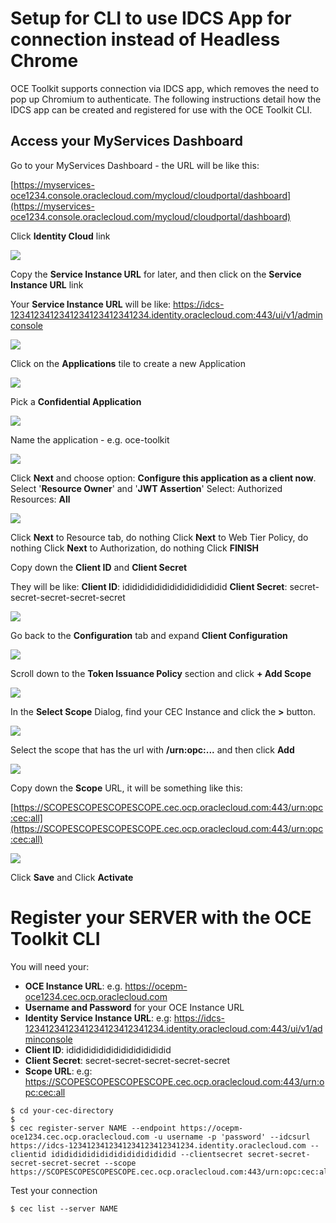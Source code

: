 # Setup for CLI to use IDCS App for connection instead of Headless Chrome
OCE Toolkit supports connection via IDCS app, which removes the need to pop up Chromium to authenticate.
The following instructions detail how the IDCS app can be created and registered for use with the OCE Toolkit CLI.

## Access your MyServices Dashboard
Go to your MyServices Dashboard - the URL will be like this:

[https://myservices-oce1234.console.oraclecloud.com/mycloud/cloudportal/dashboard](https://myservices-oce1234.console.oraclecloud.com/mycloud/cloudportal/dashboard)  

Click **Identity Cloud** link

![](images/IDCS-ic.png)

Copy the **Service Instance URL** for later, and then click on the **Service Instance URL** link

Your **Service Instance URL** will be like: https://idcs-1234123412341234123412341234.identity.oraclecloud.com:443/ui/v1/adminconsole

![](images/IDCS-si.png)

Click on the **Applications** tile to create a new Application

![](images/IDCS-at.png)

Pick a **Confidential Application**

![](images/IDCS-ca.png)

Name the application - e.g. oce-toolkit

![](images/IDCS-an.png)

Click **Next** and choose option: **Configure this application as a client now**.  Select '**Resource Owner**' and '**JWT Assertion**'
Select: Authorized Resources:  **All**

![](images/IDCS-cl.png)

Click **Next** to Resource tab, do nothing
Click **Next** to Web Tier Policy, do nothing
Click **Next** to Authorization, do nothing
Click **FINISH**

Copy down the **Client ID** and **Client Secret**

They will be like:
**Client ID**: idididididididididididididid
**Client Secret**: secret-secret-secret-secret-secret

![](images/IDCS-cs.png)

Go back to the **Configuration** tab and expand **Client Configuration**

![](images/IDCS-ct.png)

Scroll down to the **Token Issuance Policy** section and click **+ Add Scope**

![](images/IDCS-as.png)

In the **Select Scope** Dialog, find your CEC Instance and click the **>** button.

![](images/IDCS-ss.png)

Select the scope that has the url with **/urn:opc:...** and then click **Add**

![](images/IDCS-au.png)

Copy down the **Scope** URL, it will be something like this:

[https://SCOPESCOPESCOPESCOPE.cec.ocp.oraclecloud.com:443/urn:opc:cec:all](https://SCOPESCOPESCOPESCOPE.cec.ocp.oraclecloud.com:443/urn:opc:cec:all)

![](images/IDCS-cc.png)

Click **Save** and Click **Activate**

# Register your SERVER with the OCE Toolkit CLI

You will need your:

* **OCE Instance URL**: e.g. https://ocepm-oce1234.cec.ocp.oraclecloud.com
* **Username and Password** for your OCE Instance URL
* **Identity Service Instance URL**: e.g: https://idcs-1234123412341234123412341234.identity.oraclecloud.com:443/ui/v1/adminconsole
* **Client ID**: idididididididididididididid
* **Client Secret**: secret-secret-secret-secret-secret
* **Scope URL**:  e.g: https://SCOPESCOPESCOPESCOPE.cec.ocp.oraclecloud.com:443/urn:opc:cec:all

```
$ cd your-cec-directory
$
$ cec register-server NAME --endpoint https://ocepm-oce1234.cec.ocp.oraclecloud.com -u username -p 'password' --idcsurl https://idcs-1234123412341234123412341234.identity.oraclecloud.com --clientid idididididididididididididid --clientsecret secret-secret-secret-secret-secret --scope https://SCOPESCOPESCOPESCOPE.cec.ocp.oraclecloud.com:443/urn:opc:cec:all
```


Test your connection

```
$ cec list --server NAME
``` 
